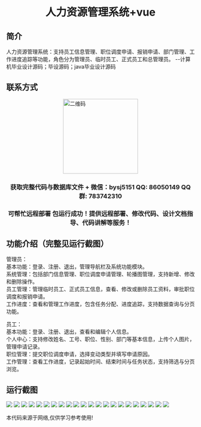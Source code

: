 <p><h1 align="center">人力资源管理系统+vue</h1></p>

## 简介
人力资源管理系统：支持员工信息管理、职位调度申请、报销申请、部门管理、工作进度追踪等功能，角色分为管理员、临时员工、正式员工和总管理员。    --计算机毕业设计源码；毕设源码；java毕业设计源码


## 联系方式
<img src="https://bs-1329754181.cos.ap-shanghai.myqcloud.com/wx.jpg" alt="二维码" style="display: block; margin: 0 auto;" width="200px">
<p><h3 align="center">获取完整代码与数据库文件 + 微信：bysj5151 QQ: 86050149 QQ群: 783742310</h3></p>
<p><h3 align="center">可帮忙远程部署 包运行成功！提供远程部署、修改代码、设计文档指导、代码讲解等服务！</h3></p>

## 功能介绍（完整见运行截图）
管理员：  
基本功能：登录、注册、退出，管理导航栏及系统功能模块。  
系统管理：包括部门信息管理、职位调度申请管理、轮播图管理，支持新增、修改和删除操作。  
员工管理：管理临时员工、正式员工信息，查看、修改或删除员工资料，审批职位调度和报销申请。  
工作进度：查看和管理工作进度，包含任务分配、进度追踪，支持数据查询与分页功能。  

员工：  
基本功能：登录、注册、退出，查看和编辑个人信息。  
个人中心：支持修改姓名、工号、职位、性别、部门等基本信息，上传个人图片，管理申请记录。  
职位管理：提交职位调度申请，选择变动类型并填写申请原因。  
工作管理：查看工作进度，记录起始时间、结束时间与任务状态，支持筛选与分页浏览。


## 运行截图
![](https://bs-1329754181.cos.ap-shanghai.myqcloud.com/ssm/HumanResourcesManagementSystem/img/001.jpg)
![](https://bs-1329754181.cos.ap-shanghai.myqcloud.com/ssm/HumanResourcesManagementSystem/img/002.jpg)
![](https://bs-1329754181.cos.ap-shanghai.myqcloud.com/ssm/HumanResourcesManagementSystem/img/003.jpg)
![](https://bs-1329754181.cos.ap-shanghai.myqcloud.com/ssm/HumanResourcesManagementSystem/img/004.jpg)
![](https://bs-1329754181.cos.ap-shanghai.myqcloud.com/ssm/HumanResourcesManagementSystem/img/005.jpg)
![](https://bs-1329754181.cos.ap-shanghai.myqcloud.com/ssm/HumanResourcesManagementSystem/img/006.jpg)
![](https://bs-1329754181.cos.ap-shanghai.myqcloud.com/ssm/HumanResourcesManagementSystem/img/007.jpg)
![](https://bs-1329754181.cos.ap-shanghai.myqcloud.com/ssm/HumanResourcesManagementSystem/img/008.jpg)
![](https://bs-1329754181.cos.ap-shanghai.myqcloud.com/ssm/HumanResourcesManagementSystem/img/009.jpg)
![](https://bs-1329754181.cos.ap-shanghai.myqcloud.com/ssm/HumanResourcesManagementSystem/img/010.jpg)
![](https://bs-1329754181.cos.ap-shanghai.myqcloud.com/ssm/HumanResourcesManagementSystem/img/011.jpg)
![](https://bs-1329754181.cos.ap-shanghai.myqcloud.com/ssm/HumanResourcesManagementSystem/img/012.jpg)
![](https://bs-1329754181.cos.ap-shanghai.myqcloud.com/ssm/HumanResourcesManagementSystem/img/013.jpg)
![](https://bs-1329754181.cos.ap-shanghai.myqcloud.com/ssm/HumanResourcesManagementSystem/img/014.jpg)
![](https://bs-1329754181.cos.ap-shanghai.myqcloud.com/ssm/HumanResourcesManagementSystem/img/015.jpg)
![](https://bs-1329754181.cos.ap-shanghai.myqcloud.com/ssm/HumanResourcesManagementSystem/img/016.jpg)
![](https://bs-1329754181.cos.ap-shanghai.myqcloud.com/ssm/HumanResourcesManagementSystem/img/017.jpg)
![](https://bs-1329754181.cos.ap-shanghai.myqcloud.com/ssm/HumanResourcesManagementSystem/img/018.jpg)
![](https://bs-1329754181.cos.ap-shanghai.myqcloud.com/ssm/HumanResourcesManagementSystem/img/019.jpg)
![](https://bs-1329754181.cos.ap-shanghai.myqcloud.com/ssm/HumanResourcesManagementSystem/img/020.jpg)
![](https://bs-1329754181.cos.ap-shanghai.myqcloud.com/ssm/HumanResourcesManagementSystem/img/021.jpg)
![](https://bs-1329754181.cos.ap-shanghai.myqcloud.com/ssm/HumanResourcesManagementSystem/img/022.jpg)

<p>本代码来源于网络,仅供学习参考使用!</p>
